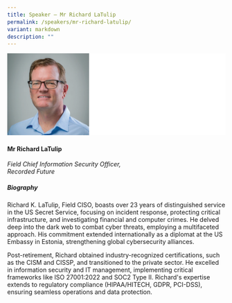 ```yaml
---
title: Speaker – Mr Richard LaTulip
permalink: /speakers/mr-richard-latulip/
variant: markdown
description: ""
---
```

![](/images/2025%20speakers/Richard_LaTulip.png)
#### **Mr Richard LaTulip**

*Field Chief Information Security Officer, <br> Recorded Future*

##### **Biography**
Richard K. LaTulip, Field CISO, boasts over 23 years of distinguished service in the US Secret Service, focusing on incident response, protecting critical infrastructure, and investigating financial and computer crimes. He delved deep into the dark web to combat cyber threats, employing a multifaceted approach. His commitment extended internationally as a diplomat at the US Embassy in Estonia, strengthening global cybersecurity alliances. 
 
Post-retirement, Richard obtained industry-recognized certifications, such as the CISM and CISSP, and transitioned to the private sector. He excelled in information security and IT management, implementing critical frameworks like ISO 27001:2022 and SOC2 Type II. Richard's expertise extends to regulatory compliance (HIPAA/HITECH, GDPR, PCI-DSS), ensuring seamless operations and data protection.